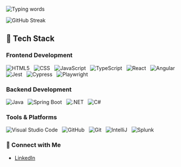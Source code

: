 ![Typing words](https://readme-typing-svg.herokuapp.com?font=Fira%20Code&color=FF4500&size=30&lines=Software+Engineer;Problem+Solver;+Curious+Learner)

![GitHub Streak](https://github-readme-streak-stats.herokuapp.com/?user=ianrwhitney&theme=radical&hide_border=true)

## 🚀 Tech Stack

### Frontend Development
![HTML5](https://img.shields.io/badge/html-%23E34F26.svg?style=for-the-badge&logo=html5&logoColor=white) &nbsp;
![CSS](https://img.shields.io/badge/css-%231572B6.svg?style=for-the-badge&logo=css3&logoColor=white) &nbsp;
![JavaScript](https://img.shields.io/badge/javascript-%23323330.svg?style=for-the-badge&logo=javascript&logoColor=%23F7DF1E) &nbsp;
![TypeScript](https://img.shields.io/badge/typescript-%23007ACC.svg?style=for-the-badge&logo=typescript&logoColor=white) &nbsp;
![React](https://img.shields.io/badge/react-%2320232a.svg?style=for-the-badge&logo=react&logoColor=%2361DAFB) &nbsp;
![Angular](https://img.shields.io/badge/angular-%E03A32.svg?style=for-the-badge&logo=angular&logoColor=white) &nbsp;
![Jest](https://img.shields.io/badge/jest-%23C21325.svg?style=for-the-badge&logo=jest&logoColor=white) &nbsp;
![Cypress](https://img.shields.io/badge/cypress-%233D3D3D.svg?style=for-the-badge&logo=cypress&logoColor=white) &nbsp;
![Playwright](https://img.shields.io/badge/playwright-%23000000.svg?style=for-the-badge&logo=playwright&logoColor=white)


### Backend Development
![Java](https://img.shields.io/badge/java-%23E34F26.svg?style=for-the-badge&logo=java&logoColor=white) &nbsp;
![Spring Boot](https://img.shields.io/badge/springboot-%236DB33F.svg?style=for-the-badge&logo=spring&logoColor=white) &nbsp;
![.NET](https://img.shields.io/badge/.NET-%230512B0.svg?style=for-the-badge&logo=.net&logoColor=white) &nbsp;
![C#](https://img.shields.io/badge/csharp-%23239120.svg?style=for-the-badge&logo=csharp&logoColor=white)


### Tools & Platforms
![Visual Studio Code](https://img.shields.io/badge/Visual%20Studio%20Code-0078d7.svg?style=for-the-badge&logo=visual-studio-code&logoColor=white) &nbsp;
![GitHub](https://img.shields.io/badge/github-%23121011.svg?style=for-the-badge&logo=github&logoColor=white) &nbsp;
![Git](https://img.shields.io/badge/git-%23F05033.svg?style=for-the-badge&logo=git&logoColor=white) &nbsp;
![IntelliJ](https://img.shields.io/badge/IntelliJ-000000.svg?style=for-the-badge&logo=intellijidea&logoColor=white) &nbsp;
![Splunk](https://img.shields.io/badge/Splunk-%230A6A9C.svg?style=for-the-badge&logo=splunk&logoColor=white)


### 🔗 Connect with Me
- [LinkedIn](https://www.linkedin.com/in/ian-whit/)